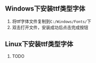 ## Windows下安装ttf类型字体
1. 将ttf字体文件复制到`C:/Windows/Fonts/`下
2. 双击打开文件，安装成功后点击完成按钮

## Linux下安装ttf类型字体
1. TODO
